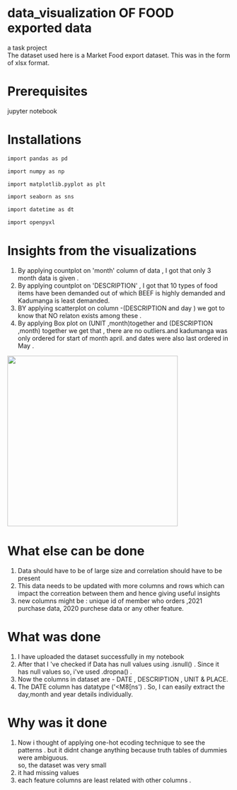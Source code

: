 # data_visualization OF FOOD exported data
a task project <br />
 The dataset used here is a Market Food export dataset. This was in the form of xlsx format.<br />
# Prerequisites
 jupyter notebook 
# Installations
```r
import pandas as pd 

import numpy as np

import matplotlib.pyplot as plt 

import seaborn as sns 

import datetime as dt

import openpyxl
```
# Insights from the visualizations 
1. By applying countplot on 'month' column of data , I  got that only 3 month data is given .<br />
2. By applying countplot on 'DESCRIPTION' , I got that 10 types of food items have been demanded out of which BEEF is highly demanded and Kadumanga is least demanded.<br />
3. BY applying scatterplot on column -(DESCRIPTION and day ) we got to know that NO relaton exists among these .<br />
4. By applying Box plot on (UNIT ,month)together and (DESCRIPTION ,month) together we get that , there are no outliers.and kadumanga was only ordered for start of month april. and dates were also last ordered in May .<br />
 <img src="E:\notes ss\outputpic.png" width="385px" align="center">
 
# What else can be done
1. Data should have to be of large size and correlation should have to be present <br />
2. This data needs to be updated with more columns and rows which can impact the correation between them and hence giving useful insights <br />
3. new columns might be : unique id of member who orders ,2021 purchase data, 2020 purchese data or any other feature.<br />

# What was done 
1. I have uploaded the dataset successfully in my notebook <br />
2. After that I 've checked if Data has null values using .isnull() . Since it has null values so, i've used .dropna() .<br />
3. Now the columns in dataset are - DATE , DESCRIPTION , UNIT & PLACE.<br />
4. The DATE column has datatype ('<M8[ns')  . So, I can easily extract the day,month and year details individually.<br />

# Why  was it done
1. Now i thought of applying one-hot ecoding technique to see the patterns . but it didnt change anything because truth tables of dummies were ambiguous.<br />
so, the dataset was very small<br />
2. it had missing values<br />
3. each feature columns are least related with other columns .<br />
